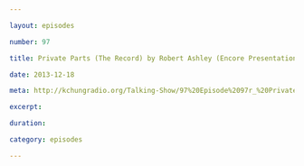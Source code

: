 ```yaml
---

layout: episodes

number: 97

title: Private Parts (The Record) by Robert Ashley (Encore Presentation)

date: 2013-12-18

meta: http://kchungradio.org/Talking-Show/97%20Episode%2097r_%20Private%20Parts%20(The%20Record)%20Robert%20Ashley.mp3

excerpt:

duration:

category: episodes

---
```

